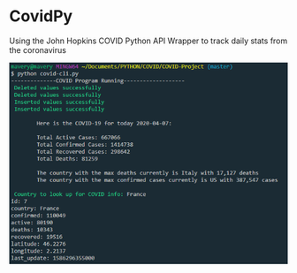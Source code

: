 # CovidPy

Using the John Hopkins COVID Python API Wrapper to track daily stats from the coronavirus

![](./Images/Screenshot.png)